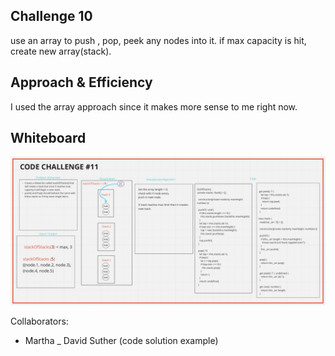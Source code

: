## Challenge 10

use an array to push , pop, peek any nodes into it. if max capacity is hit, create new array(stack).

## Approach & Efficiency

I used the array approach since it makes more sense to me right now.

## Whiteboard

![Whiteboard](/Images/whiteboard-challenge11.png)

Collaborators:

- Martha
  \_ David Suther (code solution example)
